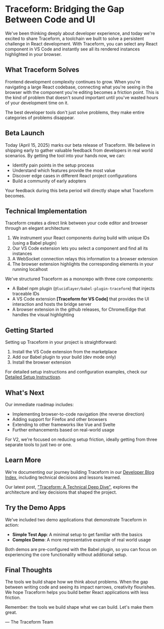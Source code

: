 # Traceform: Bridging the Gap Between Code and UI

We've been thinking deeply about developer experience, and today we're excited to share Traceform, a toolchain we built to solve a persistent challenge in React development. With Traceform, you can select any React component in VS Code and instantly see all its rendered instances highlighted in your browser.

## What Traceform Solves

Frontend development complexity continues to grow. When you're navigating a large React codebase, connecting what you're seeing in the browser with the component you're editing becomes a friction point. This is the kind of problem that doesn't sound important until you've wasted hours of your development time on it.

The best developer tools don't just solve problems, they make entire categories of problems disappear.

## Beta Launch

Today (April 15, 2025) marks our beta release of Traceform. We believe in shipping early to gather valuable feedback from developers in real world scenarios. By getting the tool into your hands now, we can:

- Identify pain points in the setup process
- Understand which features provide the most value
- Discover edge cases in different React project configurations
- Build a community of early adopters

Your feedback during this beta period will directly shape what Traceform becomes.

## Technical Implementation

Traceform creates a direct link between your code editor and browser through an elegant architecture:

1. We instrument your React components during build with unique IDs (using a Babel plugin)
2. Our VS Code extension lets you select a component and find all its instances
3. A WebSocket connection relays this information to a browser extension
4. The browser extension highlights the corresponding elements in your running localhost

We've structured Traceform as a monorepo with three core components:

- A Babel npm plugin (`@lucidlayer/babel-plugin-traceform`) that injects traceable IDs
- A VS Code extension **[Traceform for VS Code]** that provides the UI interaction and hosts the bridge server
- A browser extension in the github releases, for Chrome/Edge that handles the visual highlighting


## Getting Started

Setting up Traceform in your project is straightforward:

1. Install the VS Code extension from the marketplace
2. Add our Babel plugin to your build (dev mode only)
3. Install the browser extension

For detailed setup instructions and configuration examples, check our [Detailed Setup Instructiosn](./traceform/README.md).

## What's Next

Our immediate roadmap includes:

- Implementing browser-to-code navigation (the reverse direction)
- Adding support for Firefox and other browsers
- Extending to other frameworks like Vue and Svelte
- Further enhancements based on real-world usage

For V2, we're focused on reducing setup friction, ideally getting from three separate tools to just two or one.

## Learn More

We're documenting our journey building Traceform in our [Developer Blog Index](./blog/README.md), including technical decisions and lessons learned. 

Our latest post, ["Traceform: A Technical Deep Dive"](./blog/2025-04-15-traceform-technical-deep-dive.md), explores the architecture and key decisions that shaped the project.

## Try the Demo Apps

We've included two demo applications that demonstrate Traceform in action:

- **Simple Test App**: A minimal setup to get familiar with the basics
- **Complex Demo**: A more representative example of real world usage

Both demos are pre-configured with the Babel plugin, so you can focus on experiencing the core functionality without additional setup.

## Final Thoughts

The tools we build shape how we think about problems. When the gap between writing code and seeing its impact narrows, creativity flourishes. We hope Traceform helps you build better React applications with less friction.

Remember: the tools we build shape what we can build. Let's make them great.

— The Traceform Team